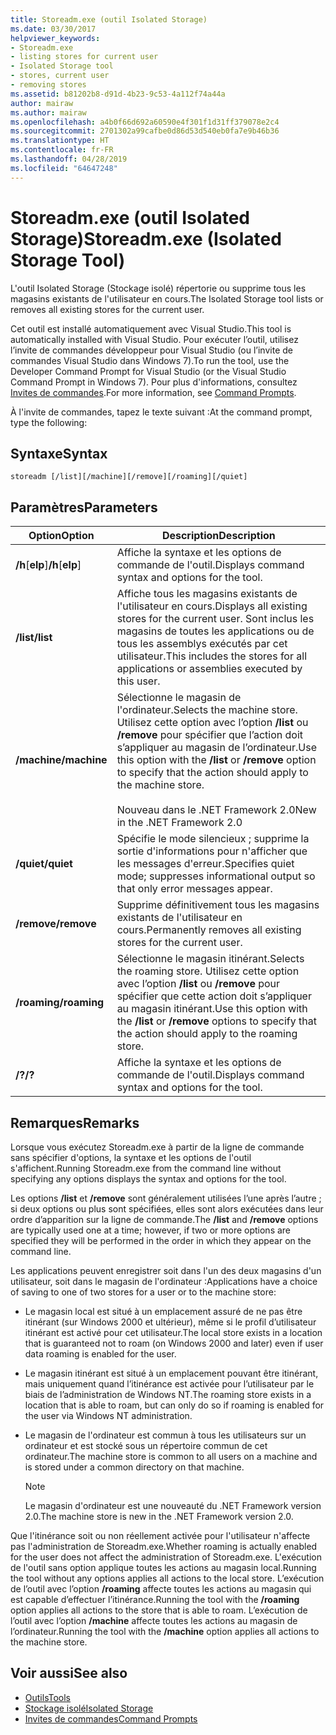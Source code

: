 ```yaml
---
title: Storeadm.exe (outil Isolated Storage)
ms.date: 03/30/2017
helpviewer_keywords:
- Storeadm.exe
- listing stores for current user
- Isolated Storage tool
- stores, current user
- removing stores
ms.assetid: b81202b8-d91d-4b23-9c53-4a112f74a44a
author: mairaw
ms.author: mairaw
ms.openlocfilehash: a4b0f66d692a60590e4f301f1d31ff379078e2c4
ms.sourcegitcommit: 2701302a99cafbe0d86d53d540eb0fa7e9b46b36
ms.translationtype: HT
ms.contentlocale: fr-FR
ms.lasthandoff: 04/28/2019
ms.locfileid: "64647248"
---
```

# <a name="storeadmexe-isolated-storage-tool"></a><span data-ttu-id="80d63-102">Storeadm.exe (outil Isolated Storage)</span><span class="sxs-lookup"><span data-stu-id="80d63-102">Storeadm.exe (Isolated Storage Tool)</span></span>
<span data-ttu-id="80d63-103">L'outil Isolated Storage (Stockage isolé) répertorie ou supprime tous les magasins existants de l'utilisateur en cours.</span><span class="sxs-lookup"><span data-stu-id="80d63-103">The Isolated Storage tool lists or removes all existing stores for the current user.</span></span>  
  
 <span data-ttu-id="80d63-104">Cet outil est installé automatiquement avec Visual Studio.</span><span class="sxs-lookup"><span data-stu-id="80d63-104">This tool is automatically installed with Visual Studio.</span></span> <span data-ttu-id="80d63-105">Pour exécuter l’outil, utilisez l’invite de commandes développeur pour Visual Studio (ou l’invite de commandes Visual Studio dans Windows 7).</span><span class="sxs-lookup"><span data-stu-id="80d63-105">To run the tool, use the Developer Command Prompt for Visual Studio (or the Visual Studio Command Prompt in Windows 7).</span></span> <span data-ttu-id="80d63-106">Pour plus d'informations, consultez [Invites de commandes](../../../docs/framework/tools/developer-command-prompt-for-vs.md).</span><span class="sxs-lookup"><span data-stu-id="80d63-106">For more information, see [Command Prompts](../../../docs/framework/tools/developer-command-prompt-for-vs.md).</span></span>  
  
 <span data-ttu-id="80d63-107">À l'invite de commandes, tapez le texte suivant :</span><span class="sxs-lookup"><span data-stu-id="80d63-107">At the command prompt, type the following:</span></span>  
  
## <a name="syntax"></a><span data-ttu-id="80d63-108">Syntaxe</span><span class="sxs-lookup"><span data-stu-id="80d63-108">Syntax</span></span>  
  
```  
storeadm [/list][/machine][/remove][/roaming][/quiet]  
```  
  
## <a name="parameters"></a><span data-ttu-id="80d63-109">Paramètres</span><span class="sxs-lookup"><span data-stu-id="80d63-109">Parameters</span></span>  
  
|<span data-ttu-id="80d63-110">Option</span><span class="sxs-lookup"><span data-stu-id="80d63-110">Option</span></span>|<span data-ttu-id="80d63-111">Description</span><span class="sxs-lookup"><span data-stu-id="80d63-111">Description</span></span>|  
|------------|-----------------|  
|<span data-ttu-id="80d63-112">**/h**[**elp**]</span><span class="sxs-lookup"><span data-stu-id="80d63-112">**/h**[**elp**]</span></span>|<span data-ttu-id="80d63-113">Affiche la syntaxe et les options de commande de l'outil.</span><span class="sxs-lookup"><span data-stu-id="80d63-113">Displays command syntax and options for the tool.</span></span>|  
|<span data-ttu-id="80d63-114">**/list**</span><span class="sxs-lookup"><span data-stu-id="80d63-114">**/list**</span></span>|<span data-ttu-id="80d63-115">Affiche tous les magasins existants de l'utilisateur en cours.</span><span class="sxs-lookup"><span data-stu-id="80d63-115">Displays all existing stores for the current user.</span></span> <span data-ttu-id="80d63-116">Sont inclus les magasins de toutes les applications ou de tous les assemblys exécutés par cet utilisateur.</span><span class="sxs-lookup"><span data-stu-id="80d63-116">This includes the stores for all applications or assemblies executed by this user.</span></span>|  
|<span data-ttu-id="80d63-117">**/machine**</span><span class="sxs-lookup"><span data-stu-id="80d63-117">**/machine**</span></span>|<span data-ttu-id="80d63-118">Sélectionne le magasin de l'ordinateur.</span><span class="sxs-lookup"><span data-stu-id="80d63-118">Selects the machine store.</span></span> <span data-ttu-id="80d63-119">Utilisez cette option avec l’option **/list** ou **/remove** pour spécifier que l’action doit s’appliquer au magasin de l’ordinateur.</span><span class="sxs-lookup"><span data-stu-id="80d63-119">Use this option with the **/list** or **/remove** option to specify that the action should apply to the machine store.</span></span><br /><br /> <span data-ttu-id="80d63-120">Nouveau dans le .NET Framework 2.0</span><span class="sxs-lookup"><span data-stu-id="80d63-120">New in the .NET Framework 2.0</span></span>|  
|<span data-ttu-id="80d63-121">**/quiet**</span><span class="sxs-lookup"><span data-stu-id="80d63-121">**/quiet**</span></span>|<span data-ttu-id="80d63-122">Spécifie le mode silencieux ; supprime la sortie d'informations pour n'afficher que les messages d'erreur.</span><span class="sxs-lookup"><span data-stu-id="80d63-122">Specifies quiet mode; suppresses informational output so that only error messages appear.</span></span>|  
|<span data-ttu-id="80d63-123">**/remove**</span><span class="sxs-lookup"><span data-stu-id="80d63-123">**/remove**</span></span>|<span data-ttu-id="80d63-124">Supprime définitivement tous les magasins existants de l'utilisateur en cours.</span><span class="sxs-lookup"><span data-stu-id="80d63-124">Permanently removes all existing stores for the current user.</span></span>|  
|<span data-ttu-id="80d63-125">**/roaming**</span><span class="sxs-lookup"><span data-stu-id="80d63-125">**/roaming**</span></span>|<span data-ttu-id="80d63-126">Sélectionne le magasin itinérant.</span><span class="sxs-lookup"><span data-stu-id="80d63-126">Selects the roaming store.</span></span> <span data-ttu-id="80d63-127">Utilisez cette option avec l’option **/list** ou **/remove** pour spécifier que cette action doit s’appliquer au magasin itinérant.</span><span class="sxs-lookup"><span data-stu-id="80d63-127">Use this option with the **/list** or **/remove** options to specify that the action should apply to the roaming store.</span></span>|  
|<span data-ttu-id="80d63-128">**/?**</span><span class="sxs-lookup"><span data-stu-id="80d63-128">**/?**</span></span>|<span data-ttu-id="80d63-129">Affiche la syntaxe et les options de commande de l'outil.</span><span class="sxs-lookup"><span data-stu-id="80d63-129">Displays command syntax and options for the tool.</span></span>|  
  
## <a name="remarks"></a><span data-ttu-id="80d63-130">Remarques</span><span class="sxs-lookup"><span data-stu-id="80d63-130">Remarks</span></span>  
 <span data-ttu-id="80d63-131">Lorsque vous exécutez Storeadm.exe à partir de la ligne de commande sans spécifier d'options, la syntaxe et les options de l'outil s'affichent.</span><span class="sxs-lookup"><span data-stu-id="80d63-131">Running Storeadm.exe from the command line without specifying any options displays the syntax and options for the tool.</span></span>  
  
 <span data-ttu-id="80d63-132">Les options **/list** et **/remove** sont généralement utilisées l’une après l’autre ; si deux options ou plus sont spécifiées, elles sont alors exécutées dans leur ordre d’apparition sur la ligne de commande.</span><span class="sxs-lookup"><span data-stu-id="80d63-132">The **/list** and **/remove** options are typically used one at a time; however, if two or more options are specified they will be performed in the order in which they appear on the command line.</span></span>  
  
 <span data-ttu-id="80d63-133">Les applications peuvent enregistrer soit dans l'un des deux magasins d'un utilisateur, soit dans le magasin de l'ordinateur :</span><span class="sxs-lookup"><span data-stu-id="80d63-133">Applications have a choice of saving to one of two stores for a user or to the machine store:</span></span>  
  
- <span data-ttu-id="80d63-134">Le magasin local est situé à un emplacement assuré de ne pas être itinérant (sur Windows 2000 et ultérieur), même si le profil d’utilisateur itinérant est activé pour cet utilisateur.</span><span class="sxs-lookup"><span data-stu-id="80d63-134">The local store exists in a location that is guaranteed not to roam (on Windows 2000 and later) even if user data roaming is enabled for the user.</span></span>  
  
- <span data-ttu-id="80d63-135">Le magasin itinérant est situé à un emplacement pouvant être itinérant, mais uniquement quand l’itinérance est activée pour l’utilisateur par le biais de l’administration de Windows NT.</span><span class="sxs-lookup"><span data-stu-id="80d63-135">The roaming store exists in a location that is able to roam, but can only do so if roaming is enabled for the user via Windows NT administration.</span></span>  
  
- <span data-ttu-id="80d63-136">Le magasin de l'ordinateur est commun à tous les utilisateurs sur un ordinateur et est stocké sous un répertoire commun de cet ordinateur.</span><span class="sxs-lookup"><span data-stu-id="80d63-136">The machine store is common to all users on a machine and is stored under a common directory on that machine.</span></span>  
  
    > [!NOTE]
    >  <span data-ttu-id="80d63-137">Le magasin d'ordinateur est une nouveauté du .NET Framework version 2.0.</span><span class="sxs-lookup"><span data-stu-id="80d63-137">The machine store is new in the .NET Framework version 2.0.</span></span>  
  
 <span data-ttu-id="80d63-138">Que l'itinérance soit ou non réellement activée pour l'utilisateur n'affecte pas l'administration de Storeadm.exe.</span><span class="sxs-lookup"><span data-stu-id="80d63-138">Whether roaming is actually enabled for the user does not affect the administration of Storeadm.exe.</span></span> <span data-ttu-id="80d63-139">L'exécution de l'outil sans option applique toutes les actions au magasin local.</span><span class="sxs-lookup"><span data-stu-id="80d63-139">Running the tool without any options applies all actions to the local store.</span></span> <span data-ttu-id="80d63-140">L’exécution de l’outil avec l’option **/roaming** affecte toutes les actions au magasin qui est capable d’effectuer l’itinérance.</span><span class="sxs-lookup"><span data-stu-id="80d63-140">Running the tool with the **/roaming** option applies all actions to the store that is able to roam.</span></span> <span data-ttu-id="80d63-141">L’exécution de l’outil avec l’option **/machine** affecte toutes les actions au magasin de l’ordinateur.</span><span class="sxs-lookup"><span data-stu-id="80d63-141">Running the tool with the **/machine** option applies all actions to the machine store.</span></span>  
  
## <a name="see-also"></a><span data-ttu-id="80d63-142">Voir aussi</span><span class="sxs-lookup"><span data-stu-id="80d63-142">See also</span></span>

- [<span data-ttu-id="80d63-143">Outils</span><span class="sxs-lookup"><span data-stu-id="80d63-143">Tools</span></span>](../../../docs/framework/tools/index.md)
- [<span data-ttu-id="80d63-144">Stockage isolé</span><span class="sxs-lookup"><span data-stu-id="80d63-144">Isolated Storage</span></span>](../../../docs/standard/io/isolated-storage.md)
- [<span data-ttu-id="80d63-145">Invites de commandes</span><span class="sxs-lookup"><span data-stu-id="80d63-145">Command Prompts</span></span>](../../../docs/framework/tools/developer-command-prompt-for-vs.md)
